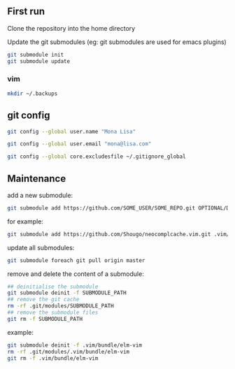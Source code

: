 ## First run

Clone the repository into the home directory

Update the git submodules (eg: git submodules are used for emacs
plugins)

```bash
git submodule init
git submodule update
```

### vim

```bash
mkdir ~/.backups
```

## git config


```bash
git config --global user.name "Mona Lisa"
```

```bash
git config --global user.email "mona@lisa.com"
```

```bash
git config --global core.excludesfile ~/.gitignore_global
```

## Maintenance

add a new submodule:

```bash
git submodule add https://github.com/SOME_USER/SOME_REPO.git OPTIONAL/DESTINATION
```

for example:

```bash
git submodule add https://github.com/Shougo/neocomplcache.vim.git .vim/bundle/neocomplcache
```

update all submodules:

```bash
git submodule foreach git pull origin master
```

remove and delete the content of a submodule:

```bash
## deinitialise the submodule
git submodule deinit -f SUBMODULE_PATH
## remove the git cache
rm -rf .git/modules/SUBMODULE_PATH 
## remove the submodule files
git rm -f SUBMODULE_PATH
```

example:

```bash
git submodule deinit -f .vim/bundle/elm-vim
rm -rf .git/modules/.vim/bundle/elm-vim
git rm -f .vim/bundle/elm-vim
```
